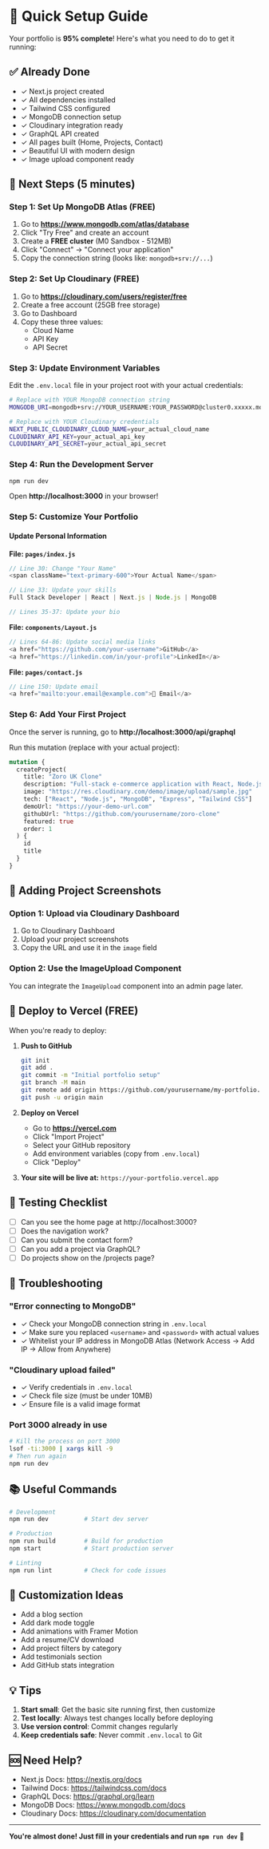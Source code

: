 # 🚀 Quick Setup Guide

Your portfolio is **95% complete**! Here's what you need to do to get it running:

## ✅ Already Done

- ✓ Next.js project created
- ✓ All dependencies installed
- ✓ Tailwind CSS configured
- ✓ MongoDB connection setup
- ✓ Cloudinary integration ready
- ✓ GraphQL API created
- ✓ All pages built (Home, Projects, Contact)
- ✓ Beautiful UI with modern design
- ✓ Image upload component ready

## 🔧 Next Steps (5 minutes)

### Step 1: Set Up MongoDB Atlas (FREE)

1. Go to **https://www.mongodb.com/atlas/database**
2. Click "Try Free" and create an account
3. Create a **FREE cluster** (M0 Sandbox - 512MB)
4. Click "Connect" → "Connect your application"
5. Copy the connection string (looks like: `mongodb+srv://...`)

### Step 2: Set Up Cloudinary (FREE)

1. Go to **https://cloudinary.com/users/register/free**
2. Create a free account (25GB free storage)
3. Go to Dashboard
4. Copy these three values:
   - Cloud Name
   - API Key
   - API Secret

### Step 3: Update Environment Variables

Edit the `.env.local` file in your project root with your actual credentials:

```bash
# Replace with YOUR MongoDB connection string
MONGODB_URI=mongodb+srv://YOUR_USERNAME:YOUR_PASSWORD@cluster0.xxxxx.mongodb.net/portfolio?retryWrites=true&w=majority

# Replace with YOUR Cloudinary credentials
NEXT_PUBLIC_CLOUDINARY_CLOUD_NAME=your_actual_cloud_name
CLOUDINARY_API_KEY=your_actual_api_key
CLOUDINARY_API_SECRET=your_actual_api_secret
```

### Step 4: Run the Development Server

```bash
npm run dev
```

Open **http://localhost:3000** in your browser!

### Step 5: Customize Your Portfolio

#### Update Personal Information

**File: `pages/index.js`**
```javascript
// Line 30: Change "Your Name"
<span className="text-primary-600">Your Actual Name</span>

// Line 33: Update your skills
Full Stack Developer | React | Next.js | Node.js | MongoDB

// Lines 35-37: Update your bio
```

**File: `components/Layout.js`**
```javascript
// Lines 64-86: Update social media links
<a href="https://github.com/your-username">GitHub</a>
<a href="https://linkedin.com/in/your-profile">LinkedIn</a>
```

**File: `pages/contact.js`**
```javascript
// Line 150: Update email
<a href="mailto:your.email@example.com">📧 Email</a>
```

### Step 6: Add Your First Project

Once the server is running, go to **http://localhost:3000/api/graphql**

Run this mutation (replace with your actual project):

```graphql
mutation {
  createProject(
    title: "Zoro UK Clone"
    description: "Full-stack e-commerce application with React, Node.js, and MongoDB. Features include user authentication, product catalog, shopping cart, and checkout."
    image: "https://res.cloudinary.com/demo/image/upload/sample.jpg"
    tech: ["React", "Node.js", "MongoDB", "Express", "Tailwind CSS"]
    demoUrl: "https://your-demo-url.com"
    githubUrl: "https://github.com/yourusername/zoro-clone"
    featured: true
    order: 1
  ) {
    id
    title
  }
}
```

## 📸 Adding Project Screenshots

### Option 1: Upload via Cloudinary Dashboard
1. Go to Cloudinary Dashboard
2. Upload your project screenshots
3. Copy the URL and use it in the `image` field

### Option 2: Use the ImageUpload Component
You can integrate the `ImageUpload` component into an admin page later.

## 🚢 Deploy to Vercel (FREE)

When you're ready to deploy:

1. **Push to GitHub**
   ```bash
   git init
   git add .
   git commit -m "Initial portfolio setup"
   git branch -M main
   git remote add origin https://github.com/yourusername/my-portfolio.git
   git push -u origin main
   ```

2. **Deploy on Vercel**
   - Go to **https://vercel.com**
   - Click "Import Project"
   - Select your GitHub repository
   - Add environment variables (copy from `.env.local`)
   - Click "Deploy"

3. **Your site will be live at:** `https://your-portfolio.vercel.app`

## 🎯 Testing Checklist

- [ ] Can you see the home page at http://localhost:3000?
- [ ] Does the navigation work?
- [ ] Can you submit the contact form?
- [ ] Can you add a project via GraphQL?
- [ ] Do projects show on the /projects page?

## 🐛 Troubleshooting

### "Error connecting to MongoDB"
- ✓ Check your MongoDB connection string in `.env.local`
- ✓ Make sure you replaced `<username>` and `<password>` with actual values
- ✓ Whitelist your IP address in MongoDB Atlas (Network Access → Add IP → Allow from Anywhere)

### "Cloudinary upload failed"
- ✓ Verify credentials in `.env.local`
- ✓ Check file size (must be under 10MB)
- ✓ Ensure file is a valid image format

### Port 3000 already in use
```bash
# Kill the process on port 3000
lsof -ti:3000 | xargs kill -9
# Then run again
npm run dev
```

## 📚 Useful Commands

```bash
# Development
npm run dev          # Start dev server

# Production
npm run build        # Build for production
npm start            # Start production server

# Linting
npm run lint         # Check for code issues
```

## 🎨 Customization Ideas

- Add a blog section
- Add dark mode toggle
- Add animations with Framer Motion
- Add a resume/CV download
- Add project filters by category
- Add testimonials section
- Add GitHub stats integration

## 💡 Tips

1. **Start small**: Get the basic site running first, then customize
2. **Test locally**: Always test changes locally before deploying
3. **Use version control**: Commit changes regularly
4. **Keep credentials safe**: Never commit `.env.local` to Git

## 🆘 Need Help?

- Next.js Docs: https://nextjs.org/docs
- Tailwind Docs: https://tailwindcss.com/docs
- GraphQL Docs: https://graphql.org/learn
- MongoDB Docs: https://www.mongodb.com/docs
- Cloudinary Docs: https://cloudinary.com/documentation

---

**You're almost done! Just fill in your credentials and run `npm run dev`** 🎉

